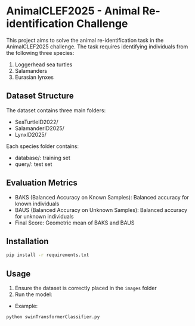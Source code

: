 # AnimalCLEF2025 - Animal Re-identification Challenge

This project aims to solve the animal re-identification task in the AnimalCLEF2025 challenge. The task requires identifying individuals from the following three species:
1. Loggerhead sea turtles
2. Salamanders
3. Eurasian lynxes

## Dataset Structure
The dataset contains three main folders:
- SeaTurtleID2022/
- SalamanderID2025/
- LynxID2025/

Each species folder contains:
- database/: training set
- query/: test set

## Evaluation Metrics
- BAKS (Balanced Accuracy on Known Samples): Balanced accuracy for known individuals
- BAUS (Balanced Accuracy on Unknown Samples): Balanced accuracy for unknown individuals
- Final Score: Geometric mean of BAKS and BAUS

## Installation
```bash
pip install -r requirements.txt
```

## Usage
1. Ensure the dataset is correctly placed in the `images` folder
2. Run the model:
- Example:
```bash
python swinTransformerClassifier.py
``` 